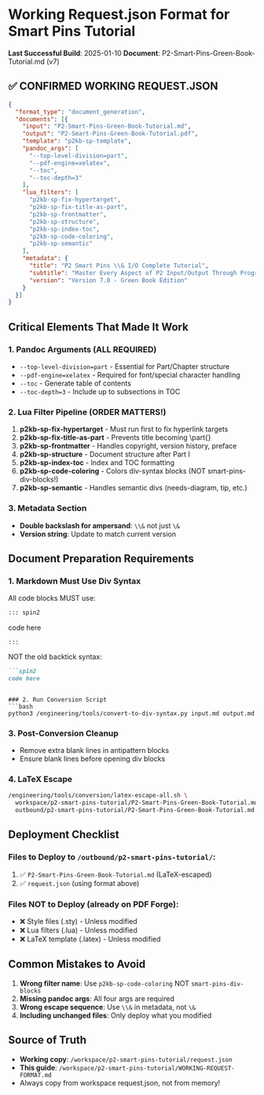 # Working Request.json Format for Smart Pins Tutorial

**Last Successful Build**: 2025-01-10
**Document**: P2-Smart-Pins-Green-Book-Tutorial.md (v7)

## ✅ CONFIRMED WORKING REQUEST.JSON

```json
{
  "format_type": "document_generation",
  "documents": [{
    "input": "P2-Smart-Pins-Green-Book-Tutorial.md",
    "output": "P2-Smart-Pins-Green-Book-Tutorial.pdf",
    "template": "p2kb-sp-template",
    "pandoc_args": [
      "--top-level-division=part",
      "--pdf-engine=xelatex",
      "--toc",
      "--toc-depth=3"
    ],
    "lua_filters": [
      "p2kb-sp-fix-hypertarget",
      "p2kb-sp-fix-title-as-part",
      "p2kb-sp-frontmatter",
      "p2kb-sp-structure",
      "p2kb-sp-index-toc",
      "p2kb-sp-code-coloring",
      "p2kb-sp-semantic"
    ],
    "metadata": {
      "title": "P2 Smart Pins \\& I/O Complete Tutorial",
      "subtitle": "Master Every Aspect of P2 Input/Output Through Progressive Learning",
      "version": "Version 7.0 - Green Book Edition"
    }
  }]
}
```

## Critical Elements That Made It Work

### 1. Pandoc Arguments (ALL REQUIRED)
- `--top-level-division=part` - Essential for Part/Chapter structure
- `--pdf-engine=xelatex` - Required for font/special character handling
- `--toc` - Generate table of contents
- `--toc-depth=3` - Include up to subsections in TOC

### 2. Lua Filter Pipeline (ORDER MATTERS!)
1. **p2kb-sp-fix-hypertarget** - Must run first to fix hyperlink targets
2. **p2kb-sp-fix-title-as-part** - Prevents title becoming \part{}
3. **p2kb-sp-frontmatter** - Handles copyright, version history, preface
4. **p2kb-sp-structure** - Document structure after Part I
5. **p2kb-sp-index-toc** - Index and TOC formatting
6. **p2kb-sp-code-coloring** - Colors div-syntax blocks (NOT smart-pins-div-blocks!)
7. **p2kb-sp-semantic** - Handles semantic divs (needs-diagram, tip, etc.)

### 3. Metadata Section
- **Double backslash for ampersand**: `\\&` not just `\&`
- **Version string**: Update to match current version

## Document Preparation Requirements

### 1. Markdown Must Use Div Syntax
All code blocks MUST use:
```markdown
::: spin2
```
code here
```
:::
```

NOT the old backtick syntax:
```markdown
```spin2
code here
```
```

### 2. Run Conversion Script
```bash
python3 /engineering/tools/convert-to-div-syntax.py input.md output.md
```

### 3. Post-Conversion Cleanup
- Remove extra blank lines in antipattern blocks
- Ensure blank lines before opening div blocks

### 4. LaTeX Escape
```bash
/engineering/tools/conversion/latex-escape-all.sh \
  workspace/p2-smart-pins-tutorial/P2-Smart-Pins-Green-Book-Tutorial.md \
  outbound/p2-smart-pins-tutorial/P2-Smart-Pins-Green-Book-Tutorial.md
```

## Deployment Checklist

### Files to Deploy to `/outbound/p2-smart-pins-tutorial/`:
1. ✅ `P2-Smart-Pins-Green-Book-Tutorial.md` (LaTeX-escaped)
2. ✅ `request.json` (using format above)

### Files NOT to Deploy (already on PDF Forge):
- ❌ Style files (.sty) - Unless modified
- ❌ Lua filters (.lua) - Unless modified
- ❌ LaTeX template (.latex) - Unless modified

## Common Mistakes to Avoid

1. **Wrong filter name**: Use `p2kb-sp-code-coloring` NOT `smart-pins-div-blocks`
2. **Missing pandoc args**: All four args are required
3. **Wrong escape sequence**: Use `\\&` in metadata, not `\&`
4. **Including unchanged files**: Only deploy what you modified

## Source of Truth
- **Working copy**: `/workspace/p2-smart-pins-tutorial/request.json`
- **This guide**: `/workspace/p2-smart-pins-tutorial/WORKING-REQUEST-FORMAT.md`
- Always copy from workspace request.json, not from memory!